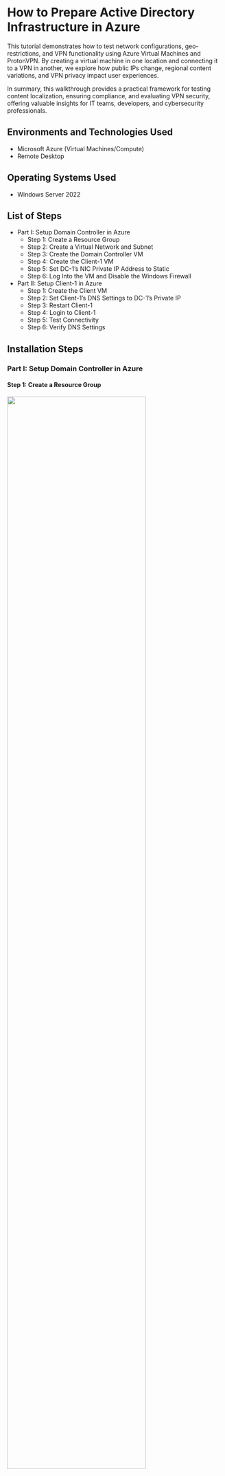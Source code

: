 <p align="center">
<img src="https://i.imgur.com/pJSsvpx.png" alt=""/>
</p>

<h1>How to Prepare Active Directory Infrastructure in Azure</h1>
<p>
This tutorial demonstrates how to test network configurations, geo-restrictions, and VPN functionality using Azure Virtual Machines and ProtonVPN. By creating a virtual machine in one location and connecting it to a VPN in another, we explore how public IPs change, regional content variations, and VPN privacy impact user experiences.<br />

In summary, this walkthrough provides a practical framework for testing content localization, ensuring compliance, and evaluating VPN security, offering valuable insights for IT teams, developers, and cybersecurity professionals. 
</p>

<h2>Environments and Technologies Used</h2>

- Microsoft Azure (Virtual Machines/Compute)
- Remote Desktop

<h2>Operating Systems Used</h2>

- Windows Server 2022</b>

<h2>List of Steps</h2>

- Part I: Setup Domain Controller in Azure
  - Step 1: Create a Resource Group
  - Step 2: Create a Virtual Network and Subnet
  - Step 3: Create the Domain Controller VM
  - Step 4: Create the Client-1 VM
  - Step 5: Set DC-1’s NIC Private IP Address to Static
  - Step 6: Log Into the VM and Disable the Windows Firewall
- Part II: Setup Client-1 in Azure
  - Step 1: Create the Client VM
  - Step 2: Set Client-1’s DNS Settings to DC-1’s Private IP
  - Step 3: Restart Client-1
  - Step 4: Login to Client-1
  - Step 5: Test Connectivity
  - Step 6: Verify DNS Settings 


<h2>Installation Steps</h2>
<h3>Part I: Setup Domain Controller in Azure</h3>

<h4>Step 1: Create a Resource Group</h4>

<img src="https://i.imgur.com/kfSXdsg.png" height="80%" width="80%" alt=""/>

- Log into the Azure Portal.
- Navigate to Resource Groups in the left-hand menu.
- Click Create.
- Enter the following details:
  - Resource Group Name: (e.g., "LabResourceGroup").
  - Region: Select your preferred Azure region (e.g., "East US").
- Click Review + Create and then Create.

<h4>Step 2: Create a Virtual Network and Subnet</h4>

<img src="https://i.imgur.com/dc07sEq.png" height="80%" width="80%" alt=""/>

- Navigate to Virtual Networks in the left-hand menu.
- Click Create.
- Enter the following details:
  - Name: (e.g., "LabVNet").
  - Region: Select the same region as the resource group.
  - Under IP Addresses, configure the address space and subnet:
  - Address Space: (e.g., "10.0.0.0/16").
  - Subnet Name: (e.g., "LabSubnet").
  - Subnet Address Range: (e.g., "10.0.0.0/24").
- Click Review + Create and then Create.

<h4>Step 3: Create the Domain Controller VM</h4>

<img src="https://i.imgur.com/oiQGFP9.png" height="80%" width="80%" alt=""/>

- Navigate: In the Azure Portal, search for Virtual Machines in the top search bar and select it.
- Create VM:
  - Click + Create and choose Azure Virtual Machine.
  - Under Basics, fill out the details:
    - Select the previously created Resource Group.
    - Give the VM a name (e.g., "TestVM").
    - Choose an image: Windows 10 Pro or Enterprise.
    - Select a region in a different country (e.g., Europe or Asia).
    - Choose a size (e.g., Standard D2s_v3 for light use).
    - Set admin username and password for login.
- Click Review + Create, then Create.
- Wait for Deployment: Once deployment completes, navigate to the VM's Overview page.

<h4>Step 4: Create the Client-1 VM</h4>

<img src="https://i.imgur.com/lV0YqAr.png" height="80%" width="80%" alt=""/>

- Navigate to Virtual Machines in the Azure Portal.
- Click Create and choose Azure Virtual Machine.
- Enter the following details:
  - VM Name: Client-1
  - Region: Same as the Domain Controller (e.g., East US)
  - Image: Windows 10 Pro.
  - Size: Standard B2s (or equivalent).
  - Username: labuser
  - Password: Cyberlab123!
  - Virtual Network: Select the same network as DC-1 (LabVNet)
  - Subnet: Select the same subnet as DC-1 (LabSubnet)
- Click Review + Create and then Create to deploy Client

<h4>Step 5: Set DC-1’s NIC Private IP Address to Static</h4>

<img src="https://i.imgur.com/JrkGYMM.png" height="80%" width="80%" alt=""/>

- Once the VM is created, navigate to Virtual Machines and select DC-1.
- Under Settings, click Networking and select the NIC attached to the VM.
- Under IP Configurations, click the configuration and set the private IP to Static.
- Save the changes.

<h4>Step 5: Log Into the VM and Disable the Windows Firewall</h4>

<img src="https://i.imgur.com/jHokyQi.png" height="80%" width="80%" alt=""/>

- Navigate to Virtual Machines and select DC-1.
- Click Connect, select RDP, and download the RDP file.
- Use the RDP file to log into the VM using:
  - Username: labuser.
  - Password: Cyberlab123!
- Open the Windows Firewall Settings:
  - Navigate to Control Panel > System and Security > Windows Defender Firewall.
  - Click Turn Windows Defender Firewall on or off.
  - Disable the firewall for all profiles (Domain, Private, Public).
- Save the changes.

<h3>Part II: Setup Client-1 in Azure</h3>

<h4>Step 1: Create the Client VM</h4>

<img src="https://i.imgur.com/1lJMaD6.png" height="80%" width="80%" alt=""/>

- Navigate to Virtual Machines in the left-hand menu.
- Click Create and select Azure Virtual Machine.
- Enter the following details:
  - VM Name: Client-1.
  - Region: Same as DC-1.
  - Image: Windows 10 Pro.
  - Size: Choose an appropriate size (e.g., Standard B2s).
  - Username: labuser.
  - Password: Cyberlab123!
  - Virtual Network: LabVNet.
  - Subnet: LabSubnet.
- Click Review + Create and then Create.

<h3>Step 2: Set Client-1’s DNS Settings to DC-1’s Private IP</h3>

<img src="https://i.imgur.com/DvPJrfh.png" height="80%" width="80%" alt=""/>

- Once the VM is created, navigate to Virtual Machines and select Client-1.
- Under Settings, click Networking.
- Select the NIC attached to Client-1 and go to DNS Servers.
- Set the DNS server to Custom and input DC-1’s Private IP Address.
- Save the changes.

<h3>Step 3: Restart Client-1</h3>

<img src="https://i.imgur.com/Q2AO7JN.png" height="80%" width="80%" alt=""/>

- From the Azure Portal, select Client-1.
- Click Restart to apply the DNS changes.

<h3>Step 4: Login to Client-1</h3>

<img src="https://i.imgur.com/IxZBzyC.png" height="80%" width="80%" alt=""/>

- Connect to Client-1 using RDP (same method as DC-1).
- Login with:
  - Username: labuser.
  - Password: Cyberlab123!

<h3>Step 5: Test Connectivity</h3>
<img src="https://i.imgur.com/IxZBzyC.png" height="80%" width="80%" alt=""/>

- Open a Command Prompt or PowerShell on Client-1.
- Run the following command:
  - ping <DC-1 Private IP>
- Ensure you see replies from DC-1's private IP.

<h3>Step 6: Verify DNS Settings</h3>
<img src="https://i.imgur.com/IxZBzyC.png" height="80%" width="80%" alt=""/>

- From Client-1, open PowerShell.
- Run the following command:
  - ipconfig /all
- Verify that the DNS Server is set to DC-1’s private IP.





